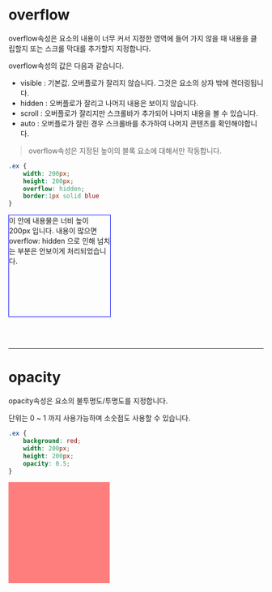 # overflow

overflow속성은 요소의 내용이 너무 커서 지정한 영역에 들어 가지 않을 때 내용을 클립할지 또는 스크롤 막대를 추가할지 지정합니다.

overflow속성의 값은 다음과 같습니다.

- visible : 기본값. 오버플로가 잘리지 않습니다. 그것은 요소의 상자 밖에 렌더링됩니다.
- hidden : 오버플로가 잘리고 나머지 내용은 보이지 않습니다.
- scroll : 오버플로가 잘리지만 스크롤바가 추가되어 나머지 내용을 볼 수 있습니다.
- auto : 오버플로가 잘린 경우 스크롤바를 추가하여 나머지 콘텐츠를 확인해야합니다.

> overflow속성은 지정된 높이의 블록 요소에 대해서만 작동합니다.


```css
.ex {
    width: 200px;
    height: 200px;
    overflow: hidden;
    border:1px solid blue
}
```

<div style="width:200px; height:200px; overflow:hidden; border:1px solid blue">이 안에 내용물은 너비 높이 200px 입니다. 내용이 많으면 overflow: hidden 으로 인해 넘치는 부분은 안보이게 처리되었습니다.</div>



<br><br>


***



# opacity

opacity속성은 요소의 불투명도/투명도를 지정합니다.

단위는 0 ~ 1 까지 사용가능하며 소숫점도 사용할 수 있습니다.

```css
.ex {
    background: red;
    width: 200px;
    height: 200px;
    opacity: 0.5;
}
```

<div style="width:200px; height: 200px; background: red; opacity: 0.5;"></div>




<br><br>



